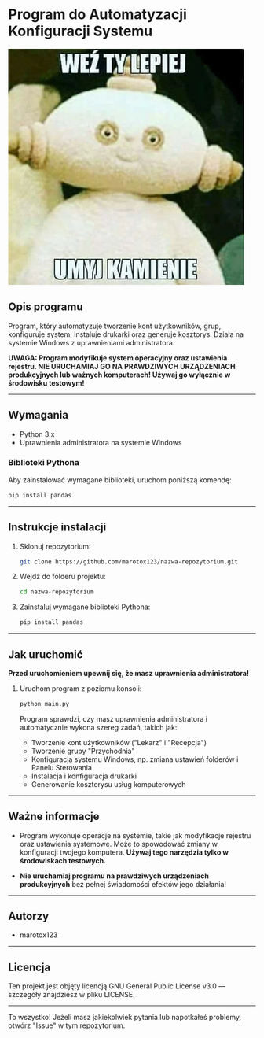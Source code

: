 
# Program do Automatyzacji Konfiguracji Systemu

![Logo programu](logo.png)

## Opis programu

Program, który automatyzuje tworzenie kont użytkowników, grup, konfiguruje system, instaluje drukarki oraz generuje kosztorys. Działa na systemie Windows z uprawnieniami administratora.

**UWAGA: Program modyfikuje system operacyjny oraz ustawienia rejestru. NIE URUCHAMIAJ GO NA PRAWDZIWYCH URZĄDZENIACH produkcyjnych lub ważnych komputerach! Używaj go wyłącznie w środowisku testowym!**

---

## Wymagania

- Python 3.x
- Uprawnienia administratora na systemie Windows

### Biblioteki Pythona

Aby zainstalować wymagane biblioteki, uruchom poniższą komendę:

```bash
pip install pandas
```

---

## Instrukcje instalacji

1. Sklonuj repozytorium:

   ```bash
   git clone https://github.com/marotox123/nazwa-repozytorium.git
   ```

2. Wejdź do folderu projektu:

   ```bash
   cd nazwa-repozytorium
   ```

3. Zainstaluj wymagane biblioteki Pythona:

   ```bash
   pip install pandas
   ```

---

## Jak uruchomić

**Przed uruchomieniem upewnij się, że masz uprawnienia administratora!**

1. Uruchom program z poziomu konsoli:

   ```bash
   python main.py
   ```

   Program sprawdzi, czy masz uprawnienia administratora i automatycznie wykona szereg zadań, takich jak:
   - Tworzenie kont użytkowników ("Lekarz" i "Recepcja")
   - Tworzenie grupy "Przychodnia"
   - Konfiguracja systemu Windows, np. zmiana ustawień folderów i Panelu Sterowania
   - Instalacja i konfiguracja drukarki
   - Generowanie kosztorysu usług komputerowych

---

## Ważne informacje

- Program wykonuje operacje na systemie, takie jak modyfikacje rejestru oraz ustawienia systemowe. Może to spowodować zmiany w konfiguracji twojego komputera. **Używaj tego narzędzia tylko w środowiskach testowych.**
  
- **Nie uruchamiaj programu na prawdziwych urządzeniach produkcyjnych** bez pełnej świadomości efektów jego działania!

---

## Autorzy

- marotox123

---

## Licencja

Ten projekt jest objęty licencją GNU General Public License v3.0 — szczegóły znajdziesz w pliku LICENSE.

---

To wszystko! Jeżeli masz jakiekolwiek pytania lub napotkałeś problemy, otwórz "Issue" w tym repozytorium.
